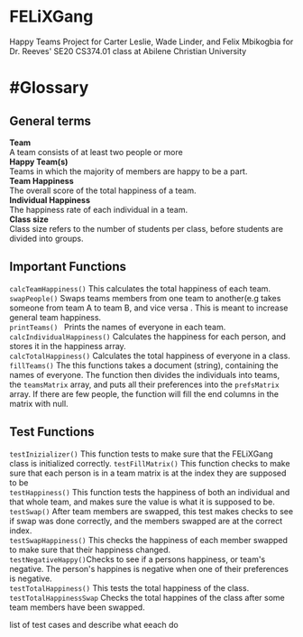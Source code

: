 # FELiXGang
 Happy Teams Project for Carter Leslie, Wade Linder, and Felix Mbikogbia for Dr. Reeves' SE20 CS374.01 class at Abilene Christian University

#Glossary
==========

General terms
-------------
**Team** <br /> A team consists of at least two people or more <br />
**Happy Team(s)** <br /> Teams in which the majority of members are happy to be a part. <br />
**Team Happiness** <br /> The overall score of the total happiness of a team. <br />
**Individual Happiness** <br /> The happiness rate of each individual in a team. <br />
**Class size** </br > Class size refers to the number of students per class, before students are divided into groups. </br>

Important Functions
----------
```calcTeamHappiness()``` This calculates the total happiness of each team. </br >
```swapPeople()``` Swaps teams members from one team to another(e.g takes someone from team A to team B, and vice versa . This is meant to increase general team happiness. </br >
```printTeams() ``` Prints the names of everyone in each team. </br >
```calcIndividualHappiness()``` Calculates the happiness for each person, and stores it in the happiness array. </br >
```calcTotalHappiness()``` Calculates the total happiness of everyone in a class. </br >
```fillTeams()``` The this functions takes a document (string), containing the names of everyone. The function then divides the individuals into teams, the ```teamsMatrix``` array, and puts all their preferences into the ```prefsMatrix``` array. If there are few people, the function will fill the end columns in the matrix with null.</br >

Test Functions
---------
```testInizializer()``` This function tests to make sure that the FELiXGang class is initialized correctly. </b >
```testFillMatrix()```  This function checks to make sure that each person is in a team matrix is at the index they are supposed to be </br >
```testHappiness()``` This function tests the happiness of both an individual and that whole team, and makes sure the value is what it is supposed to be. </br >
```testSwap()```  After team members are swapped, this test makes checks to see if swap was done correctly, and the members swapped are at the correct index. </br >
```testSwapHappiness()``` This checks the happiness of each member swapped to make sure that their happiness changed. </br >
```testNegativeHappy()```Checks to see if a persons happiness, or team's negative. The person's happines is negative when one of their preferences is negative. </br >
```testTotalHappiness()``` This tests the total happiness of the class. </br >
```testTotalHappinessSwap``` Checks the total happines of the class after some team members have been swapped. </br >



list of test cases and describe what eeach do




  
